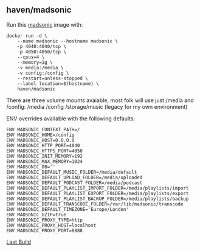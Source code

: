 ## haven/madsonic

Run this [madsonic][] image with:

```
docker run -d \
    --name madsonic --hostname madsonic \
    -p 4040:4040/tcp \
    -p 4050:4050/tcp \
    --cpus=4 \
    --memory=1g \
    -v media:/media \
    -v config:/config \
    --restart=unless-stopped \
    --label location=$(hostname) \
    haven/madsonic
```

There are three volume mounts avaiable, most folk will use just /media and /config:
 /media
 /config
 /storage/music (legacy for my own environment)

ENV overrides available with the following defaults:

```
ENV MADSONIC_CONTEXT_PATH=/
ENV MADSONIC_HOME=/config
ENV MADSONIC_HOST=0.0.0.0
ENV MADSONIC_HTTP_PORT=4040
ENV MADSONIC_HTTPS_PORT=4050
ENV MADSONIC_INIT_MEMORY=192
ENV MADSONIC_MAX_MEMORY=1024
ENV MADSONIC_DB=''
ENV MADSONIC_DEFAULT_MUSIC_FOLDER=/media/default
ENV MADSONIC_DEFAULT_UPLOAD_FOLDER=/media/uploaded
ENV MADSONIC_DEFAULT_PODCAST_FOLDER=/media/podcast
ENV MADSONIC_DEFAULT_PLAYLIST_IMPORT_FOLDER=/media/playlists/import
ENV MADSONIC_DEFAULT_PLAYLIST_EXPORT_FOLDER=/media/playlists/export
ENV MADSONIC_DEFAULT_PLAYLIST_BACKUP_FOLDER=/media/playlists/backup
ENV MADSONIC_DEFAULT_TRANSCODE_FOLDER=/var/lib/madsonic/transcode
ENV MADSONIC_DEFAULT_TIMEZONE='Europe/London'
ENV MADSONIC_GZIP=true
ENV MADSONIC_PROXY_TYPE=http
ENV MADSONIC_PROXY_HOST=localhost
ENV MADSONIC_PROXY_PORT=8888
```

[Last Build][packages]

[madsonic]: https://http://beta.madsonic.org/
[packages]: PACKAGES.md
